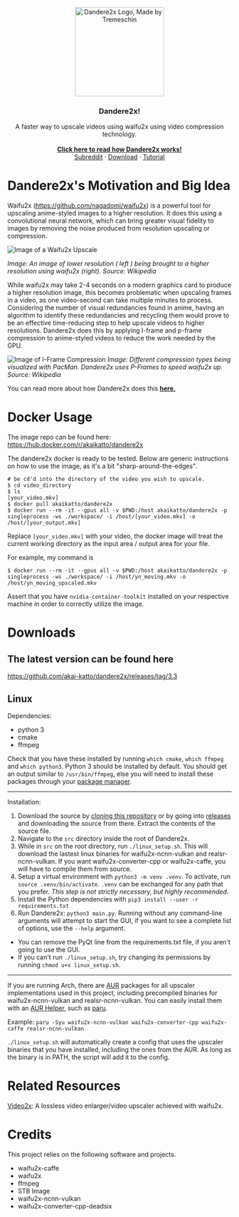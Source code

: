 <p align="center">
    <img src="https://i.imgur.com/ixiaGqT.jpgg" alt="Dandere2x Logo, Made by Tremeschin" width="200" height="200">
</p>

<h3 align="center">Dandere2x!</h3>
<p align="center">
  A faster way to upscale videos using waifu2x using video compression technology.
  <br>
  <br>
  <a href="https://github.com/aka-katto/dandere2x/wiki/How-Dandere2x-Works/"><strong>Click here to read how Dandere2x works! </strong></a>
  <br>
  <a href="https://www.reddit.com/r/Dandere2x/">Subreddit</a>
  ·
  <a href="https://github.com/aka-katto/dandere2x/releases/tag/2.0">Download</a>
  ·
  <a href="https://www.youtube.com/watch?v=5grmGE5al2A">Tutorial</a>
</p>

# Dandere2x's Motivation and Big Idea 

Waifu2x (https://github.com/nagadomi/waifu2x) is a powerful tool for upscaling anime-styled images to a higher resolution. It does this using a convolutional neural network, which can bring greater visual fidelity to images by removing the noise produced from resolution upscaling or compression.

![Image of a Waifu2x Upscale](https://i.imgur.com/irRaQ07.png)

*Image: An image of lower resolution ( left ) being brought to a higher resolution using waifu2x (right). Source: Wikipedia*


While waifu2x may take 2-4 seconds on a modern graphics card to produce a higher resolution image, this becomes problematic when upscaling frames in a video, as one video-second can take multiple minutes to process. Considering the number of visual redundancies found in anime, having an algorithm to identify these redundancies and recycling them would prove to be an effective time-reducing step to help upscale videos to higher resolutions. Dandere2x does this by applying I-frame and p-frame compression to anime-styled videos to reduce the work needed by the GPU.


![Image of I-Frame Compression](https://upload.wikimedia.org/wikipedia/commons/thumb/6/64/I_P_and_B_frames.svg/1920px-I_P_and_B_frames.svg.png)
*Image: Different compression types being visualized with PacMan. Dandere2x uses P-Frames to speed waifu2x up. Source: Wikipedia*

You can read more about how Dandere2x does this <a href="https://github.com/aka-katto/dandere2x/wiki/How-Dandere2x-Works/"><strong>here. </strong></a>

# Docker Usage

The image repo can be found here: https://hub.docker.com/r/akaikatto/dandere2x

The dandere2x docker is ready to be tested. Below are generic instructions on how to use the image, as it's a bit "sharp-around-the-edges".

```
# be cd'd into the directory of the video you wish to upscale. 
$ cd video_directory
$ ls
[your_video.mkv]
$ docker pull akaikatto/dandere2x
$ docker run --rm -it --gpus all -v $PWD:/host akaikatto/dandere2x -p singleprocess -ws ./workspace/ -i /host/[your_video.mkv] -o /host/[your_output.mkv]
```

Replace `[your_video.mkv]` with your video, the docker image will treat the current working directory as the input area / output area for your file. 

For example, my command is 
```
$ docker run --rm -it --gpus all -v $PWD:/host akaikatto/dandere2x -p singleprocess -ws ./workspace/ -i /host/yn_moving.mkv -o /host/yn_moving_upscaled.mkv
```

Assert that you have `nvidia-container-toolkit` installed on your respective machine in order to correctly utilize the image. 

# Downloads

## The latest version can be found here

https://github.com/akai-katto/dandere2x/releases/tag/3.3

## Linux
Dependencies:
* python 3
* cmake
* ffmpeg

Check that you have these installed by running `which cmake`, `which ffmpeg` and `which python3`. Python 3 should be installed by default. You should get an output similar to `/usr/bin/ffmpeg`, else you will need to install these packages through your [package manager](https://wiki.archlinux.org/title/Pacman/Rosetta).

---
Installation:
1. Download the source by [cloning this repository](https://github.com/akai-katto/dandere2x/archive/refs/heads/master.zip) or by going into [releases](https://github.com/akai-katto/dandere2x/releases) and downloading the source from there. Extract the contents of the source file.
2. Navigate to the `src` directory inside the root of Dandere2x.
3. While in `src` on the root directory, run `./linux_setup.sh`. This will download the lastest linux binaries for waifu2x-ncnn-vulkan and realsr-ncnn-vulkan. If you want waifu2x-converter-cpp or waifu2x-caffe, you will have to compile them from source. 
4. Setup a virtual environment with `python3 -m venv .venv`. To activate, run `source .venv/bin/activate`. `.venv` can be exchanged for any path that you prefer. *This step is not strictly necessary, but highly recommended.*
5. Install the Python dependencies with `pip3 install --user -r requirements.txt`
6. Run Dandere2x: `python3 main.py`. Running without any command-line arguments will attempt to start the GUI, if you want to see a complete list of options, use the `--help` argument.

* You can remove the PyQt line from the requirements.txt file, if you aren't going to use the GUI.
* If you can't run `./linux_setup.sh`, try changing its permissions by running `chmod u+x linux_setup.sh`.
---
If you are running Arch, there are [AUR](https://wiki.archlinux.org/title/Arch_User_Repository) packages for all upscaler implementations used in this project, including precompiled binaries for waifu2x-ncnn-vulkan and realsr-ncnn-vulkan. You can easily install them with an [AUR Helper](https://wiki.archlinux.org/title/AUR_helpers), such as [paru](https://github.com/morganamilo/paru).

Example: 
`paru -Syu waifu2x-ncnn-vulkan waifu2x-converter-cpp waifu2x-caffe realsr-ncnn-vulkan`

`./linux_setup.sh` will automatically create a config that uses the upscaler binaries that you have installed, including the ones from the AUR. As long as the binary is in PATH, the script will add it to the config. 

# Related Resources

[Video2x](https://github.com/k4yt3x/video2x): A lossless video enlarger/video upscaler achieved with waifu2x.

# Credits

This project relies on the following software and projects.

- waifu2x-caffe
- waifu2x
- ffmpeg
- STB Image
- waifu2x-ncnn-vulkan
- waifu2x-converter-cpp-deadsix 
